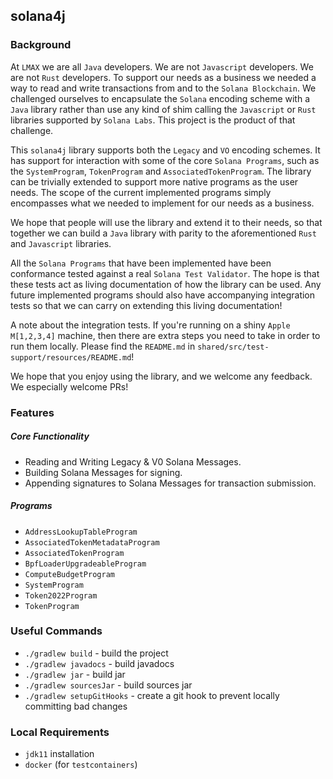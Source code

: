## solana4j

### Background

At `LMAX` we are all `Java` developers. We are not `Javascript` developers. We are not `Rust` developers. To support our needs
as a business we needed a way to read and write transactions from and to the `Solana Blockchain`. We challenged ourselves to 
encapsulate the `Solana` encoding scheme with a `Java` library rather than use any kind of shim calling the `Javascript` or `Rust` 
libraries supported by `Solana Labs`. This project is the product of that challenge.

This `solana4j` library supports both the `Legacy` and `VO` encoding schemes. It has support for interaction with some 
of the core `Solana Programs`, such as the `SystemProgram`, `TokenProgram` and `AssociatedTokenProgram`. The library can be 
trivially extended to support more native programs as the user needs. The scope of the current implemented programs simply encompasses
what we needed to implement for our needs as a business. 

We hope that people will use the library and extend it to their needs, so that together we can build a `Java` library with parity
to the aforementioned `Rust` and `Javascript` libraries. 

All the `Solana Programs` that have been implemented have been conformance tested against a real `Solana Test Validator`. The hope
is that these tests act as living documentation of how the library can be used. Any future implemented programs should also
have accompanying integration tests so that we can carry on extending this living documentation!

A note about the integration tests. If you're running on a shiny `Apple M[1,2,3,4]` machine, then 
there are extra steps you need to take in order to run them locally. Please find the `README.md` in `shared/src/test-support/resources/README.md`!

We hope that you enjoy using the library, and we welcome any feedback. We especially welcome PRs!

### Features

##### Core Functionality

* Reading and Writing Legacy & V0 Solana Messages.
* Building Solana Messages for signing.
* Appending signatures to Solana Messages for transaction submission.

##### Programs

  * `AddressLookupTableProgram`
  * `AssociatedTokenMetadataProgram`
  * `AssociatedTokenProgram`
  * `BpfLoaderUpgradeableProgram`
  * `ComputeBudgetProgram`
  * `SystemProgram`
  * `Token2022Program`
  * `TokenProgram`

### Useful Commands

* `./gradlew build` - build the project
* `./gradlew javadocs` - build javadocs
* `./gradlew jar` - build jar
* `./gradlew sourcesJar` - build sources jar
* `./gradlew setupGitHooks` - create a git hook to prevent locally committing bad changes

### Local Requirements

* `jdk11` installation
* `docker` (for `testcontainers`)